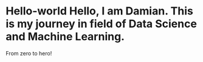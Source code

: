  # Hello-world  Hello, I am Damian.  This is my journey in field of Data Science and Machine Learning. 
 From zero to hero!
